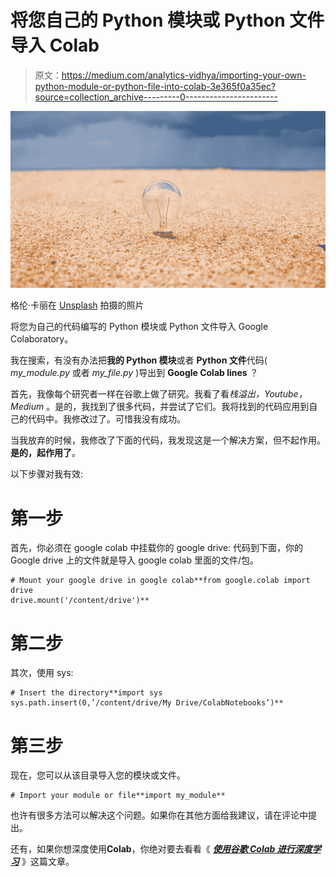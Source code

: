 # 将您自己的 Python 模块或 Python 文件导入 Colab

> 原文：<https://medium.com/analytics-vidhya/importing-your-own-python-module-or-python-file-into-colab-3e365f0a35ec?source=collection_archive---------0----------------------->

![](img/e661773238b85875287ec2f98df72c4d.png)

格伦·卡丽在 [Unsplash](https://unsplash.com/collections/8512483/solar-company?utm_source=unsplash&utm_medium=referral&utm_content=creditCopyText) 拍摄的照片

将您为自己的代码编写的 Python 模块或 Python 文件导入 Google Colaboratory。

我在搜索，有没有办法把**我的 Python 模块**或者 **Python 文件**代码( *my_module.py* 或者 *my_file.py* )导出到 **Google Colab lines** ？

首先，我像每个研究者一样在谷歌上做了研究。我看了看*栈溢出，Youtube，Medium* 。是的，我找到了很多代码，并尝试了它们。我将找到的代码应用到自己的代码中。我修改过了。可惜我没有成功。

当我放弃的时候，我修改了下面的代码，我发现这是一个解决方案，但不起作用。**是的，起作用了**。

以下步骤对我有效:

# 第一步

首先，你必须在 google colab 中挂载你的 google drive:
代码到下面，你的 Google drive 上的文件就是导入 google colab 里面的文件/包。

```
# Mount your google drive in google colab**from google.colab import drive
drive.mount('/content/drive')**
```

# 第二步

其次，使用 sys:

```
# Insert the directory**import sys
sys.path.insert(0,’/content/drive/My Drive/ColabNotebooks’)**
```

# 第三步

现在，您可以从该目录导入您的模块或文件。

```
# Import your module or file**import my_module**
```

也许有很多方法可以解决这个问题。如果你在其他方面给我建议，请在评论中提出。

还有，如果你想深度使用**Colab**，你绝对要去看看《 [***使用谷歌 Colab 进行深度学习***](https://neptune.ai/blog/how-to-use-google-colab-for-deep-learning-complete-tutorial) 》这篇文章。